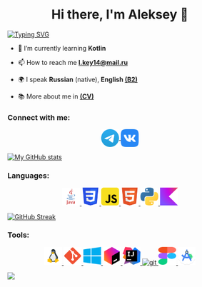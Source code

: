 <h1 align="center">
  Hi there, I'm Aleksey 👋
</h1>

[![Typing SVG](https://readme-typing-svg.herokuapp.com?color=%2336BCF7&lines=Computer+science+student)](https://git.io/typing-svg)

- 🌱 I’m currently learning **Kotlin**

- 📫 How to reach me **l.key14@mail.ru**

- 🌍 I speak **Russian** (native), **English [(B2)](https://www.efset.org/cert/FVJcna)** 

- 📚 More about me in **[(CV)](https://github.com/lkeey/lkeey/blob/main/CV.pdf)**

### Connect with me:
<p align="center">
  <a href="https://t.me/lkeeeey" target="blank"><img align="center"        src="https://raw.githubusercontent.com/lkeey/lkeey/f49fd709aa33e572f99701a756db08c7bc60b935/Telegram.svg" alt="aleksey"  height="40" width="40" />
  </a>
  <a href="https://vk.com/l_keey" target="blank"><img align="center" src="https://raw.githubusercontent.com/lkeey/lkeey/1c01db83298c6bc9e51f180eeb7a1ac5f438f00a/vk.svg" alt="lkeey" height="40" width="40" /></a>
</p>

[![My GitHub stats](https://github-readme-stats.vercel.app/api?username=lkeey)](https://github.com/anuraghazra/github-readme-stats)

### Languages:
<p align="center"> 
  <a href="https://www.cprogramming.com/" target="_blank" rel="noreferrer"> <img src="https://raw.githubusercontent.com/lkeey/lkeey/main/java.png"        alt="java" width="40" height="40"/> 
  </a> 
  <a href="https://www.w3schools.com/css/" target="_blank" rel="noreferrer"> <img src="https://raw.githubusercontent.com/lkeey/lkeey/26b26e1f27124719627cb01c9f540a42fed2d950/CSS3.svg" alt="css3"        width="40" height="40"/> 
  </a> 
  <a href="https://www.w3schools.com/js/" target="_blank" rel="noreferrer"> <img src="https://raw.githubusercontent.com/lkeey/lkeey/main/js.png" alt="css3"        width="40" height="40"/> 
  </a> 
  <a href="https://www.w3.org/html/" target="_blank" rel="noreferrer"> <img         src="https://raw.githubusercontent.com/lkeey/lkeey/f49fd709aa33e572f99701a756db08c7bc60b935/HTML5.svg" alt="html5" width="40" height="40"/>
  </a> 
<a href="https://www.python.org" target="_blank" rel="noreferrer"> <img src="https://raw.githubusercontent.com/lkeey/lkeey/64bc5643727188e041b49d4da10923579aa7eeb8/python.svg" alt="python" width="40" height="40"/> 
  </a> 
  <a href="https://kotlinlang.org/" target="_blank" rel="noreferrer"> <img src="https://raw.githubusercontent.com/lkeey/lkeey/main/kotlin.png" alt="css3"        width="40" height="40"/> 
  </a> 
</p>

[![GitHub Streak](https://github-readme-streak-stats.herokuapp.com/?user=lkeey)](https://git.io/streak-stats)

### Tools:
<p align="center"> 
    <a href="https://www.linux.org/" target="_blank" rel="noreferrer"> <img src="https://raw.githubusercontent.com/lkeey/lkeey/f49fd709aa33e572f99701a756db08c7bc60b935/flat_linux.svg" alt="linux" width="40" height="40"/> </a> 
    <a href="https://git-scm.com/" target="_blank" rel="noreferrer"> <img src="https://raw.githubusercontent.com/lkeey/lkeey/f49fd709aa33e572f99701a756db08c7bc60b935/git.svg" alt="git" width="40" height="40"/> </a> 
    <a href="https://www.microsoft.com/ru-ru" target="_blank" rel="noreferrer"> <img src="https://raw.githubusercontent.com/lkeey/lkeey/main/windows.png" alt="git" width="40" height="40"/> </a> 
    <a href="https://www.jetbrains.com/lp/toolbox/" target="_blank" rel="noreferrer"> <img src="https://raw.githubusercontent.com/lkeey/lkeey/main/toolbox.png" alt="git" width="40" height="40"/> </a> 
    <a href="https://www.jetbrains.com/ru-ru/idea/" target="_blank" rel="noreferrer"> <img src="https://raw.githubusercontent.com/lkeey/lkeey/main/intellige-idea.png" alt="git" width="40" height="40"/> </a> 
    <a href="https://code.visualstudio.com/" target="_blank" rel="noreferrer"> <img src="https://raw.githubusercontent.com/daniilshat/daniilshat/2583381c09497c680369e95dce7e029d93484d94/icons/VS-code.svg" alt="git" width="40" height="40"/> </a> 
    <a href="https://www.figma.com/" target="_blank" rel="noreferrer"> <img src="https://raw.githubusercontent.com/lkeey/lkeey/f49fd709aa33e572f99701a756db08c7bc60b935/figma.svg" alt="git" width="40" height="40"/> </a> 
    <a href="https://developer.android.com/studio" target="_blank" rel="noreferrer"> <img src="https://raw.githubusercontent.com/lkeey/lkeey/main/android-studio.png" alt="git" width="40" height="40"/> </a> 
</p>

![](https://github-profile-summary-cards.vercel.app/api/cards/stats?username=lkeey&theme=buefy)
